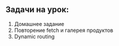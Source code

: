 ## Задачи на урок:

1. Домашнее задание
2. Повторение fetch и галерея продуктов
3. Dynamic routing



